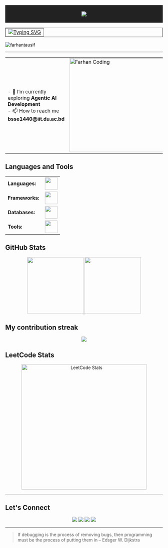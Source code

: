 <!-- HEADER SECTION WITH TYPING SVG -->

<div align="center" style="background-color: #222; padding: 20px;">
  <img src="https://readme-typing-svg.herokuapp.com?font=Honk&size=48&color=%23FFD69A&center=true&vCenter=true&width=600&height=60&lines=----+Hey!+This+is+Farhan+Tausif+----&repeat=false">
</div>

<div align="center">
   <table border="1" cellspacing="0" style="border-style:"dashed";> 
     <tr>
       <td>
         <a href="https://git.io/typing-svg"><img src="https://readme-typing-svg.herokuapp.com?font=Bitcount+Grid+Double&weight=600&size=32&letterSpacing=mono&duration=4000&pause=1000&center=true&vCenter=true&width=600&lines=Sofware+Engineering+Undergrad;Full+Stack+Developer;Agentic+AI+Enthusiast" alt="Typing SVG" /></a> 
       </td>
     </tr>
   </table>
</div>

<p align="left"> <img src="https://komarev.com/ghpvc/?username=farhantausif&label=Profile%20views&color=0e75b6&style=flat" alt="farhantausif" /> </p>

---

<table>
  <tr>
    <td style="vertical-align: middle;">
      - 🌱 I’m currently exploring <b>Agentic AI Development</b> <br>
      - 📫 How to reach me <b>bsse1440@iit.du.ac.bd<b>
    </td>
    <td>
      <img alt="Farhan Coding" width="500" height="300"
        src="https://media.giphy.com/media/v1.Y2lkPTc5MGI3NjExeTUwNmVhYzJtZGE1anh2cXh2N3llZjV2NHh6eDdyajBzbmlxdnV6biZlcD12MV9naWZzX3NlYXJjaCZjdD1n/CuuSHzuc0O166MRfjt/giphy.gif">
    </td>
  </tr>
</table>

## Languages and Tools
<table>
    <tr>
        <td style="font-weight: bold; padding-right: 10px; vertical-align: center; border: none;">Languages:</td>
        <td>
            <img height="40" src="https://skillicons.dev/icons?i=javascript,typescript,python,cpp,c,java,php,html,css,bash" />
        </td>
    </tr>
    <tr>
        <td style="font-weight: bold; padding-right: 10px; vertical-align: center;">Frameworks:</td>
        <td>
            <img height="40" src="https://skillicons.dev/icons?i=express,nextjs,fastapi,react,tailwind,bootstrap,spring,pytorch" />
        </td>
    </tr>
    <tr>
        <td style="font-weight: bold; padding-right: 10px; vertical-align: center; border: none;">Databases:</td>
        <td>
            <img height="40" src="https://skillicons.dev/icons?i=mongodb,mysql,postgresql,sqlite,oracle" />
        </td>
    </tr>
    <tr>
        <td style="font-weight: bold; padding-right: 10px; vertical-align: center; border: none;">Tools:</td>
        <td>
            <img height="40" src="https://skillicons.dev/icons?i=git,github,docker,linux,figma,nginx,postman,selenium,vscode,idea,eclipse,notepadplusplus,canva" />
        </td>
    </tr>
</table>

## GitHub Stats
<div align="center">
<a href="https://github.com/FarhanTausif">
<img height="180em" src="https://github-readme-stats.vercel.app/api?username=FarhanTausif&show_icons=true&theme=dark&include_all_commits=true&count_private=true"/>
<img height="180em" src="https://github-readme-stats.vercel.app/api/top-langs/?username=FarhanTausif&layout=compact&langs_count=7&theme=dark"/></a>
</div>

## My contribution streak
<p align="center">
  <a href="https://github.com/DenverCoder1/github-readme-streak-stats">
    <img src="https://github-readme-streak-stats.herokuapp.com/?user=FarhanTausif&layout=compact&langs_count=7&theme=dark"/>
  </a>
</p>

## LeetCode Stats

<div align="center">
  <a href="https://leetcode.com/u/Farhan_Tausif/">
    <img src="https://leetcard.jacoblin.cool/Farhan_Tausif?theme=dark&ext=contest" alt="LeetCode Stats" width="400"/>
  </a>
</div>

---
## Let's Connect

<p align="center">
  <a href="mailto:bsse1440@iit.du.ac.bd"><img src="https://img.shields.io/badge/Email-bsse1440@iit.du.ac.bd-blue?style=flat-square&logo=gmail"></a>
  <a href="https://linkedin.com/in/Farhan-Tausif"><img src="https://img.shields.io/badge/LinkedIn-FarhanTausif-blue?style=flat-square&logo=linkedin"></a>
  <a href="https://github.com/FarhanTausif"><img src="https://img.shields.io/badge/GitHub-FarhanTausif-lightgrey?style=flat-square&logo=github"></a>
  <a href="https://leetcode.com/u/Farhan_Tausif/"><img src="https://img.shields.io/badge/LeetCode-Farhan_Tausif-orange?style=flat-square&logo=leetcode"></a>
</p>

---
>If debugging is the process of removing bugs, then programming must be the process of putting them in – Edsger W. Dijkstra
